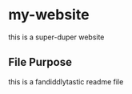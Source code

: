 # my-website

this is a super-duper website

## File Purpose

this is a fandiddlytastic readme file
